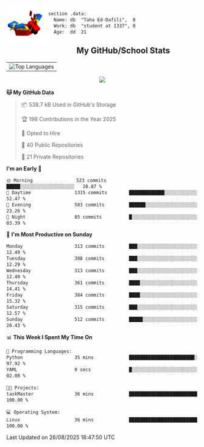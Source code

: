 <img src="parrot_fly_flipped.gif" align="left" height="110">


```assembly
section .data:
  Name: db  "Taha Ed-Dafili",  0
  Work: db  "student at 1337", 0
  Age:  dd  21
```


<div align="center">
  <h2>My GitHub/School Stats</h2>
</div>
<table align="center">
  <tr>
    <td align="center"><img width="450" src="https://github-readme-stats.vercel.app/api/top-langs/?username=0rayn&layout=compact&theme=github_dark&hide=html,makefile,css&exclude_repo=Yona2.0,Nand2Tetris&hide_border=true&langs_count=6" alt="Top Languages" /></td>
<!--     <td align="center"><img src="https://github-readme-streak-stats.herokuapp.com?user=0rayn&theme=github-dark-blue&hide_border=true&border_radius=5" alt="GitHub Streak" /></td>
  </tr> -->
</table>
 <p align="center">
  <a href="https://github.com/0rayn">
    <img src="https://komarev.com/ghpvc/?username=0rayn&color=blue&style=flat)" />
  </a>
</p>

<!--START_SECTION:waka-->
**🐱 My GitHub Data** 

> 📦 538.7 kB Used in GitHub's Storage 
 > 
> 🏆 198 Contributions in the Year 2025
 > 
> 💼 Opted to Hire
 > 
> 📜 40 Public Repositories 
 > 
> 🔑 21 Private Repositories 
 > 
**I'm an Early 🐤** 

```text
🌞 Morning                523 commits         █████░░░░░░░░░░░░░░░░░░░░   20.87 % 
🌆 Daytime                1315 commits        █████████████░░░░░░░░░░░░   52.47 % 
🌃 Evening                583 commits         ██████░░░░░░░░░░░░░░░░░░░   23.26 % 
🌙 Night                  85 commits          █░░░░░░░░░░░░░░░░░░░░░░░░   03.39 % 
```
📅 **I'm Most Productive on Sunday** 

```text
Monday                   313 commits         ███░░░░░░░░░░░░░░░░░░░░░░   12.49 % 
Tuesday                  308 commits         ███░░░░░░░░░░░░░░░░░░░░░░   12.29 % 
Wednesday                313 commits         ███░░░░░░░░░░░░░░░░░░░░░░   12.49 % 
Thursday                 361 commits         ████░░░░░░░░░░░░░░░░░░░░░   14.41 % 
Friday                   384 commits         ████░░░░░░░░░░░░░░░░░░░░░   15.32 % 
Saturday                 315 commits         ███░░░░░░░░░░░░░░░░░░░░░░   12.57 % 
Sunday                   512 commits         █████░░░░░░░░░░░░░░░░░░░░   20.43 % 
```


📊 **This Week I Spent My Time On** 

```text
💬 Programming Languages: 
Python                   35 mins             ████████████████████████░   97.92 % 
YAML                     0 secs              █░░░░░░░░░░░░░░░░░░░░░░░░   02.08 % 

🐱‍💻 Projects: 
taskMaster               36 mins             █████████████████████████   100.00 % 

💻 Operating System: 
Linux                    36 mins             █████████████████████████   100.00 % 
```


 Last Updated on 26/08/2025 18:47:50 UTC
<!--END_SECTION:waka-->
